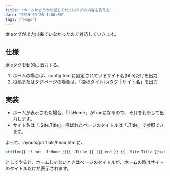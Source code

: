 ```yaml
---
title: "ホームかどうか判断してtitleタグの内容を変える"
date: "2019-09-26 1:00:00"
tags: ["Hugo"]
---
```


titleタグが出力出来ていなかったので対応していきます。

## 仕様

titleタグを動的に出力する。

1. ホームの場合は、config.tomlに設定されているサイト名(title)だけを出力
2. 投稿またはタグページの場合は、「投稿タイトル/タグ | サイト名」を出力

## 実装

* ホームが表示された場合、「.IsHome」がtrueになるので、それを判断して出力します。
* サイト名は「.Site.Title」、呼ばれたページのタイトルは「.Title」で参照できます。

よって、layouts/partials/head.htmlに、

```html
<title>{{ if not .IsHome }}{{ .Title }} |{{ end }} {{ .Site.Title }}</title>
```

としてやると、ホームじゃないときはページのタイトルが、ホームの時はサイトのタイトルだけが表示されます。
